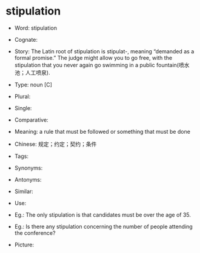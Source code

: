 # stipulation

- Word: stipulation
- Cognate: 
- Story: The Latin root of stipulation is stipulat-, meaning “demanded as a formal promise.” The judge might allow you to go free, with the stipulation that you never again go swimming in a public fountain(喷水池；人工喷泉).

- Type: noun [C]
- Plural: 
- Single: 
- Comparative: 
- Meaning: a rule that must be followed or something that must be done
- Chinese: 规定；约定；契约；条件
- Tags: 
- Synonyms: 
- Antonyms: 
- Similar: 
- Use: 
- Eg.: The only stipulation is that candidates must be over the age of 35.
- Eg.: Is there any stipulation concerning the number of people attending the conference?
- Picture:

